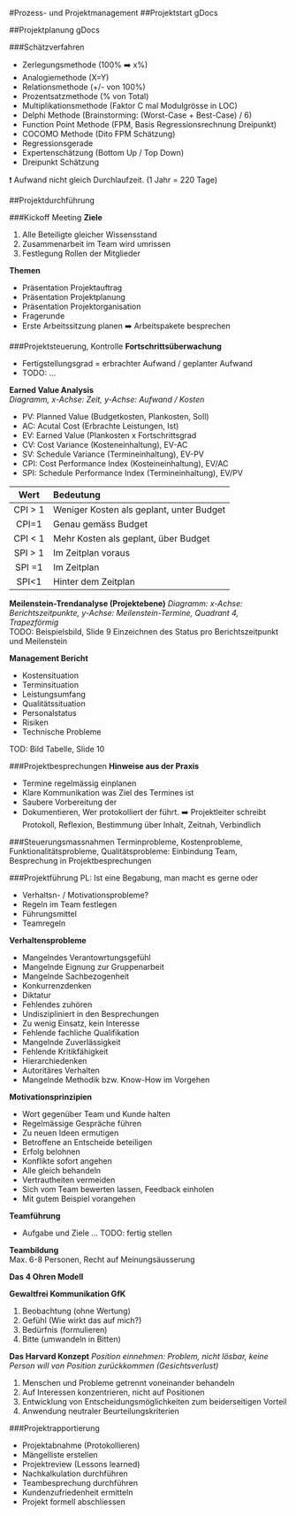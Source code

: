 #Prozess- und Projektmanagement
##Projektstart
gDocs

##Projektplanung
gDocs

###Schätzverfahren
  - Zerlegungsmethode (100% :arrow_right: x%)
  - Analogiemethode (X=Y)
  - Relationsmethode (+/- von 100%)
  - Prozentsatzmethode (% von Total)
  - Multiplikationsmethode (Faktor C mal Modulgrösse in LOC)
  - Delphi Methode (Brainstorming: (Worst-Case + Best-Case) / 6)
  - Function Point Methode (FPM, Basis Regressionsrechnung Dreipunkt)
  - COCOMO Methode (Dito FPM Schätzung)
  - Regressionsgerade
  - Expertenschätzung (Bottom Up / Top Down)
  - Dreipunkt Schätzung

:exclamation: Aufwand nicht gleich Durchlaufzeit. (1 Jahr = 220 Tage)


##Projektdurchführung

###Kickoff Meeting
**Ziele**  
  1. Alle Beteiligte gleicher Wissensstand
  2. Zusammenarbeit im Team wird umrissen
  3. Festlegung Rollen der Mitglieder

**Themen**  
  - Präsentation Projektauftrag
  - Präsentation Projektplanung
  - Präsentation Projektorganisation
  - Fragerunde
  - Erste Arbeitssitzung planen :arrow_right: Arbeitspakete besprechen


###Projektsteuerung, Kontrolle
**Fortschrittsüberwachung**  
  - Fertigstellungsgrad = erbrachter Aufwand / geplanter Aufwand
  - TODO: ...

**Earned Value Analysis**  
*Diagramm, x-Achse: Zeit, y-Achse: Aufwand / Kosten*
  - PV: Planned Value (Budgetkosten, Plankosten, Soll)
  - AC: Acutal Cost (Erbrachte Leistungen, Ist)
  - EV: Earned Value (Plankosten x Fortschrittsgrad
  - CV: Cost Variance (Kosteneinhaltung), EV-AC
  - SV: Schedule Variance (Termineinhaltung), EV-PV
  - CPI: Cost Performance Index (Kosteineinhaltung), EV/AC
  - SPI: Schedule Performance Index (Termineinhaltung), EV/PV

|  Wert   | Bedeutung                                |
|:-------:|:-----------------------------------------|
| CPI > 1 | Weniger Kosten als geplant, unter Budget |
|  CPI=1  | Genau gemäss Budget                      |
| CPI < 1 | Mehr Kosten als geplant, über Budget     |
| SPI > 1 | Im Zeitplan voraus                       |
| SPI =1  | Im Zeitplan                              |
|  SPI<1  | Hinter dem Zeitplan                      |

**Meilenstein-Trendanalyse (Projektebene)**
*Diagramm: x-Achse: Berichtszeitpunkte, y-Achse: Meilenstein-Termine, Quadrant 4, Trapezförmig*  
TODO: Beispielsbild, Slide 9
Einzeichnen des Status pro Berichtszeitpunkt und Meilenstein  

**Management Bericht**
  - Kostensituation
  - Terminsituation
  - Leistungsumfang
  - Qualitätssituation
  - Personalstatus
  - Risiken
  - Technische Probleme

  TOD: Bild Tabelle, Slide 10

###Projektbesprechungen
**Hinweise aus der Praxis**
  - Termine regelmässig einplanen
  - Klare Kommunikation was Ziel des Termines ist
  - Saubere Vorbereitung der
  - Dokumentieren, Wer protokolliert der führt. :arrow_right: Projektleiter schreibt Protokoll, Reflexion, Bestimmung über Inhalt, Zeitnah, Verbindlich

###Steuerungsmassnahmen
Terminprobleme, Kostenprobleme, Funktionalitätsprobleme, Qualitätsprobleme: Einbindung Team, Besprechung in Projektbesprechungen

###Projektführung
PL: Ist eine Begabung, man macht es gerne oder
  - Verhaltsn- / Motivationsprobleme?
  - Regeln im Team festlegen
  - Führungsmittel
  - Teamregeln

**Verhaltensprobleme**  
  - Mangelndes Verantowrtungsgefühl
  - Mangelnde Eignung zur Gruppenarbeit
  - Mangelnde Sachbezogenheit
  - Konkurrenzdenken
  - Diktatur
  - Fehlendes zuhören
  - Undiszipliniert in den Besprechungen
  - Zu wenig Einsatz, kein Interesse
  - Fehlende fachliche Qualifikation
  - Mangelnde Zuverlässigkeit
  - Fehlende Kritikfähigkeit
  - Hierarchiedenken
  - Autoritäres Verhalten
  - Mangelnde Methodik bzw. Know-How im Vorgehen

**Motivationsprinzipien**  
  - Wort gegenüber Team und Kunde halten
  - Regelmässige Gespräche führen
  - Zu neuen Ideen ermutigen
  - Betroffene an Entscheide beteiligen
  - Erfolg belohnen
  - Konflikte sofort angehen
  - Alle gleich behandeln
  - Vertrautheiten vermeiden
  - Sich vom Team bewerten lassen, Feedback einholen
  - Mit gutem Beispiel vorangehen

**Teamführung**
  - Aufgabe und Ziele ...
  TODO: fertig stellen


**Teambildung**  
Max. 6-8 Personen, Recht auf Meinungsäusserung

**Das 4 Ohren Modell**  

**Gewaltfrei Kommunikation GfK**  
  1. Beobachtung (ohne Wertung)
  2. Gefühl (Wie wirkt das auf mich?)
  3. Bedürfnis (formulieren)
  4. Bitte (umwandeln in Bitten)

**Das Harvard Konzept**
*Position einnehmen: Problem, nicht lösbar, keine Person will von Position zurückkommen (Gesichtsverlust)*  
  1. Menschen und Probleme getrennt voneinander behandeln
  2. Auf Interessen konzentrieren, nicht auf Positionen
  3. Entwicklung von Entscheidungsmöglichkeiten zum beiderseitigen Vorteil
  4. Anwendung neutraler Beurteilungskriterien

###Projektrapportierung
  - Projektabnahme (Protokollieren)
  - Mängelliste erstellen
  - Projektreview (Lessons learned)
  - Nachkalkulation durchführen
  - Teambesprechung durchführen
  - Kundenzufriedenheit ermitteln
  - Projekt formell abschliessen

